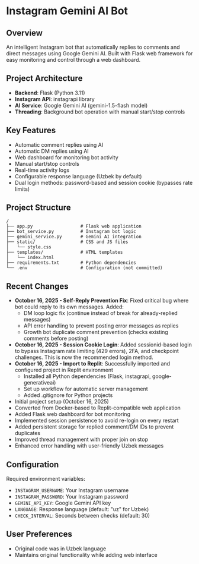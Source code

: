 # Instagram Gemini AI Bot

## Overview
An intelligent Instagram bot that automatically replies to comments and direct messages using Google Gemini AI. Built with Flask web framework for easy monitoring and control through a web dashboard.

## Project Architecture
- **Backend**: Flask (Python 3.11)
- **Instagram API**: instagrapi library
- **AI Service**: Google Gemini AI (gemini-1.5-flash model)
- **Threading**: Background bot operation with manual start/stop controls

## Key Features
- Automatic comment replies using AI
- Automatic DM replies using AI
- Web dashboard for monitoring bot activity
- Manual start/stop controls
- Real-time activity logs
- Configurable response language (Uzbek by default)
- Dual login methods: password-based and session cookie (bypasses rate limits)

## Project Structure
```
/
├── app.py                  # Flask web application
├── bot_service.py          # Instagram bot logic
├── gemini_service.py       # Gemini AI integration
├── static/                 # CSS and JS files
│   └── style.css
├── templates/              # HTML templates
│   └── index.html
├── requirements.txt        # Python dependencies
└── .env                    # Configuration (not committed)
```

## Recent Changes
- **October 16, 2025 - Self-Reply Prevention Fix**: Fixed critical bug where bot could reply to its own messages. Added:
  - DM loop logic fix (continue instead of break for already-replied messages)
  - API error handling to prevent posting error messages as replies
  - Growth bot duplicate comment prevention (checks existing comments before posting)
- **October 16, 2025 - Session Cookie Login**: Added sessionid-based login to bypass Instagram rate limiting (429 errors), 2FA, and checkpoint challenges. This is now the recommended login method.
- **October 16, 2025 - Import to Replit**: Successfully imported and configured project in Replit environment
  - Installed all Python dependencies (Flask, instagrapi, google-generativeai)
  - Set up workflow for automatic server management
  - Added .gitignore for Python projects
- Initial project setup (October 16, 2025)
- Converted from Docker-based to Replit-compatible web application
- Added Flask web dashboard for bot monitoring
- Implemented session persistence to avoid re-login on every restart
- Added persistent storage for replied comment/DM IDs to prevent duplicates
- Improved thread management with proper join on stop
- Enhanced error handling with user-friendly Uzbek messages

## Configuration
Required environment variables:
- `INSTAGRAM_USERNAME`: Your Instagram username
- `INSTAGRAM_PASSWORD`: Your Instagram password
- `GEMINI_API_KEY`: Google Gemini API key
- `LANGUAGE`: Response language (default: "uz" for Uzbek)
- `CHECK_INTERVAL`: Seconds between checks (default: 30)

## User Preferences
- Original code was in Uzbek language
- Maintains original functionality while adding web interface
